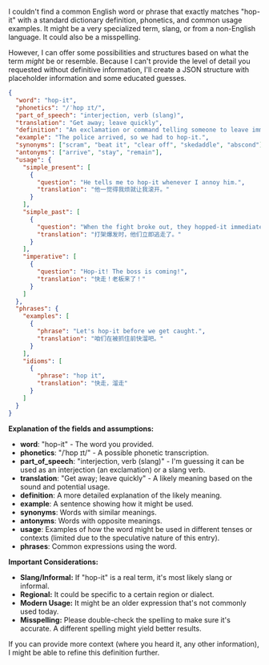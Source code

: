 I couldn't find a common English word or phrase that exactly matches "hop-it" with a standard dictionary definition, phonetics, and common usage examples. It might be a very specialized term, slang, or from a non-English language. It could also be a misspelling.

However, I can offer some possibilities and structures based on what the term *might* be or resemble. Because I can't provide the level of detail you requested without definitive information, I'll create a JSON structure with placeholder information and some educated guesses.

```json
{
  "word": "hop-it",
  "phonetics": "/ˈhɒp ɪt/",
  "part_of_speech": "interjection, verb (slang)",
  "translation": "Get away; leave quickly",
  "definition": "An exclamation or command telling someone to leave immediately. It can also be used as a verb meaning to depart or escape.",
  "example": "The police arrived, so we had to hop-it.",
  "synonyms": ["scram", "beat it", "clear off", "skedaddle", "abscond"],
  "antonyms": ["arrive", "stay", "remain"],
  "usage": {
    "simple_present": [
      {
        "question": "He tells me to hop-it whenever I annoy him.",
        "translation": "他一觉得我烦就让我滚开。"
      }
    ],
    "simple_past": [
      {
        "question": "When the fight broke out, they hopped-it immediately.",
        "translation": "打架爆发时，他们立即逃走了。"
      }
    ],
    "imperative": [
      {
        "question": "Hop-it! The boss is coming!",
        "translation": "快走！老板来了！"
      }
    ]
  },
  "phrases": {
    "examples": [
      {
        "phrase": "Let's hop-it before we get caught.",
        "translation": "咱们在被抓住前快溜吧。"
      }
    ],
    "idioms": [
      {
        "phrase": "hop it",
        "translation": "快走，溜走"
      }
    ]
  }
}
```

**Explanation of the fields and assumptions:**

*   **word**: "hop-it" - The word you provided.
*   **phonetics**: "/ˈhɒp ɪt/" - A possible phonetic transcription.
*   **part\_of\_speech**: "interjection, verb (slang)" - I'm guessing it can be used as an interjection (an exclamation) or a slang verb.
*   **translation**: "Get away; leave quickly" - A likely meaning based on the sound and potential usage.
*   **definition**: A more detailed explanation of the likely meaning.
*   **example**: A sentence showing how it might be used.
*   **synonyms**: Words with similar meanings.
*   **antonyms**: Words with opposite meanings.
*   **usage**: Examples of how the word might be used in different tenses or contexts (limited due to the speculative nature of this entry).
*   **phrases**: Common expressions using the word.

**Important Considerations:**

*   **Slang/Informal:** If "hop-it" is a real term, it's most likely slang or informal.
*   **Regional:** It could be specific to a certain region or dialect.
*   **Modern Usage:** It might be an older expression that's not commonly used today.
*   **Misspelling:** Please double-check the spelling to make sure it's accurate. A different spelling might yield better results.

If you can provide more context (where you heard it, any other information), I might be able to refine this definition further. 